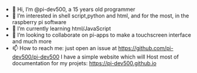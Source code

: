 - 👋 Hi, I’m @pi-dev500, a 15 years old  programmer
- 👀 I’m interested in shell script,python and html, and for the most, in the raspberry pi software
- 🌱 I’m currently learning html/JavaScript
- 💞️ I’m looking to collaborate on pi-apps to make a touchscreen interface and much more
- 📫 How to reach me: just open an issue at https://github.com/pi-dev500/pi-dev500
I have a simple website which will Host most of documentation for my projets: https://pi-dev500.github.io

<!---
pi-dev500/pi-dev500 is a ✨ special ✨ repository because its `README.md` (this file) appears on your GitHub profile.
You can click the Preview link to take a look at your changes.
--->
